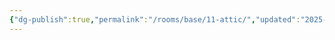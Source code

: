 ```yaml
---
{"dg-publish":true,"permalink":"/rooms/base/11-attic/","updated":"2025-04-12T16:06:49.653+01:00"}
---
```


